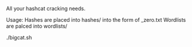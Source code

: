 All your hashcat cracking needs.

Usage:
  Hashes are placed into hashes/ into the form of <keyword>_zero.txt
  Wordlists are palced into wordlists/
  
./bigcat.sh <keyword>
  
  
